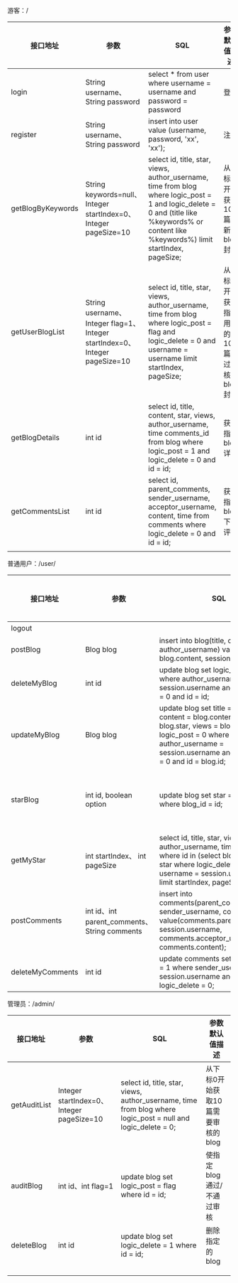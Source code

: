游客：/

| 接口地址          | 参数                                                         | SQL                                                          | 参数默认值描述                                  |
| ----------------- | ------------------------------------------------------------ | ------------------------------------------------------------ | ----------------------------------------------- |
| login             | String username、String password                             | select  * from user where username = username and password = password | 登录                                            |
| register          | String username、String password                             | insert into user value (username, password, 'xx', 'xx');     | 注册                                            |
| getBlogByKeywords | String keywords=null、Integer startIndex=0、Integer pageSize=10 | select id, title, star, views, author_username, time from blog where logic_post = 1 and logic_delete = 0 and (title like %keywords% or  content like %keywords%) limit startIndex, pageSize; | 从下标0开始获取10篇最新blog封面                 |
| getUserBlogList   | String username、Integer flag=1、Integer startIndex=0、Integer pageSize=10 | select id, title, star, views, author_username, time from blog where logic_post = flag and logic_delete = 0 and username = username limit startIndex, pageSize; | 从下标0开始获取指定用户的10篇通过审核的blog封面 |
| getBlogDetails    | int id                                                       | select id, title, content, star, views, author_username, time comments_id from blog where logic_post = 1 and logic_delete = 0 and id = id; | 获取指定blog详情                                |
| getCommentsList   | int id                                                       | select id, parent_comments, sender_username, acceptor_username, content, time from comments where logic_delete = 0 and  id = id; | 获取指定blog下的评论                            |
|                   |                                                              |                                                              |                                                 |

普通用户：/user/

| 接口地址         | 参数                                         | SQL                                                          | 参数默认值描述        |
| ---------------- | -------------------------------------------- | ------------------------------------------------------------ | --------------------- |
| logout           |                                              |                                                              | 登出                  |
| postBlog         | Blog blog                                    | insert into blog(title, content, author_username) value (blog.title, blog.content, session.username); | 发布blog              |
| deleteMyBlog     | int id                                       | update blog set logic_delete = 1 where author_username = session.username and logic_delete = 0 and id = id; | 删除我的blog          |
| updateMyBlog     | Blog blog                                    | update blog set title = blog.title, content = blog.content, star = blog.star, views = blog.views, logic_post = 0 where author_username = session.username and logic_delete = 0 and id = blog.id; | 更新我的blog          |
| starBlog         | int id, boolean option                       | update blog set star = star + 1 where blog_id = id;          | 收藏/取消收藏指定blog |
| getMyStar        | int startIndex、 int pageSize                | select id, title, star, views, author_username, time from blog where id in (select blog_id from star where logic_delete = 0 and username = session.username) limit startIndex, pageSize; | 获取收藏的blog        |
| postComments     | int id、int parent_comments、String comments | insert into comments(parent_comments, sender_username, content ) value(comments.parent_comments, session.username, comments.acceptor_username, comments.content); | 在指定blog下评论      |
| deleteMyComments | int id                                       | update comments set logic_delete = 1 where sender_username = session.username and id = id and logic_delete = 0; | 删除我的评论          |

管理员：/admin/

| 接口地址     | 参数                                      | SQL                                                          | 参数默认值描述                    |
| ------------ | ----------------------------------------- | ------------------------------------------------------------ | --------------------------------- |
| getAuditList | Integer startIndex=0、Integer pageSize=10 | select id, title, star, views, author_username, time from blog where logic_post = null and logic_delete = 0; | 从下标0开始获取10篇需要审核的blog |
| auditBlog    | int id、int flag=1                        | update blog set logic_post = flag where id = id;             | 使指定blog通过/不通过审核         |
| deleteBlog   | int id                                    | update blog set logic_delete = 1 where id = id;              | 删除指定的blog                    |
|              |                                           |                                                              |                                   |
|              |                                           |                                                              |                                   |
|              |                                           |                                                              |                                   |

